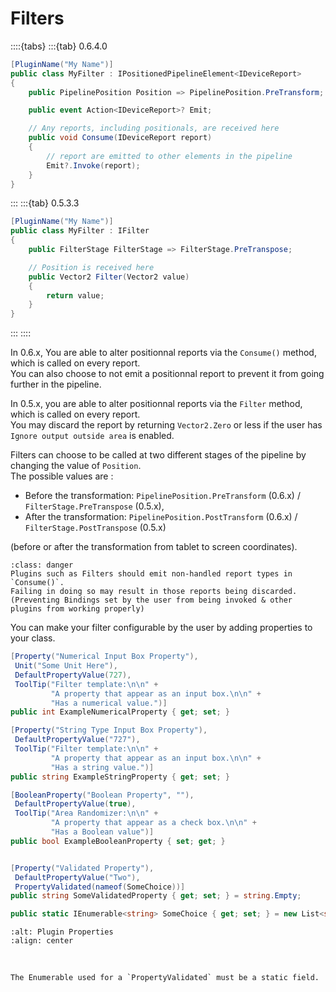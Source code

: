 # Filters

::::{tabs}
:::{tab} 0.6.4.0
```csharp
[PluginName("My Name")]
public class MyFilter : IPositionedPipelineElement<IDeviceReport>
{
    public PipelinePosition Position => PipelinePosition.PreTransform;

    public event Action<IDeviceReport>? Emit;

    // Any reports, including positionals, are received here
    public void Consume(IDeviceReport report)
    {
        // report are emitted to other elements in the pipeline
        Emit?.Invoke(report);
    }
}
```
:::
:::{tab} 0.5.3.3
```csharp
[PluginName("My Name")]
public class MyFilter : IFilter
{
    public FilterStage FilterStage => FilterStage.PreTranspose;

    // Position is received here
    public Vector2 Filter(Vector2 value)
    {
        return value;
    }
}
```
:::
::::

In 0.6.x, You are able to alter positionnal reports via the `Consume()` method, which is called on every report. \
You can also choose to not emit a positionnal report to prevent it from going further in the pipeline.

In 0.5.x, you are able to alter positionnal reports via the `Filter` method, which is called on every report. \
You may discard the report by returning `Vector2.Zero` or less if the user has `Ignore output outside area` is enabled.

Filters can choose to be called at two different stages of the pipeline by changing the value of `Position`. \
The possible values are :
- Before the transformation: `PipelinePosition.PreTransform` (0.6.x) / `FilterStage.PreTranspose` (0.5.x),
- After the transformation: `PipelinePosition.PostTransform` (0.6.x) / `FilterStage.PostTranspose` (0.5.x)

(before or after the transformation from tablet to screen coordinates).

```{admonition} Do not block non-handled input types (0.6.x Only)
:class: danger
Plugins such as Filters should emit non-handled report types in `Consume()`.  
Failing in doing so may result in those reports being discarded.  
(Preventing Bindings set by the user from being invoked & other plugins from working properly)
```

You can make your filter configurable by the user by adding properties to your class.

```csharp
[Property("Numerical Input Box Property"),
 Unit("Some Unit Here"),
 DefaultPropertyValue(727),
 ToolTip("Filter template:\n\n" +
         "A property that appear as an input box.\n\n" +
         "Has a numerical value.")]
public int ExampleNumericalProperty { get; set; }

[Property("String Type Input Box Property"),
 DefaultPropertyValue("727"),
 ToolTip("Filter template:\n\n" +
         "A property that appear as an input box.\n\n" +
         "Has a string value.")]
public string ExampleStringProperty { get; set; }

[BooleanProperty("Boolean Property", ""),
 DefaultPropertyValue(true),
 ToolTip("Area Randomizer:\n\n" +
         "A property that appear as a check box.\n\n" +
         "Has a Boolean value")]
public bool ExampleBooleanProperty { set; get; }


[Property("Validated Property"),
 DefaultPropertyValue("Two"),
 PropertyValidated(nameof(SomeChoice))]
public string SomeValidatedProperty { get; set; } = string.Empty;

public static IEnumerable<string> SomeChoice { get; set; } = new List<string> { "One", "Two", "Three" };
```

```{image} img/plugin-properties.png
:alt: Plugin Properties
:align: center
```

<br>

```{note}
The Enumerable used for a `PropertyValidated` must be a static field.
```

<br>
